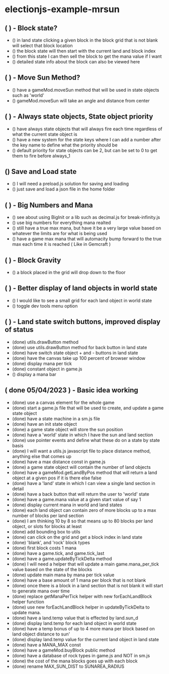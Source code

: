 # electionjs-example-mrsun

## (  ) - Block state?
* () in land state clicking a given block in the block grid that is not blank will select that block location
* () the block state will then start with the current land and block index
* () from this state I can then sell the block to get the mana value if I want
* () detailed state info about the block can also be viewed here

## (  ) - Move Sun Method?
* () have a gameMod.moveSun method that will be used in state objects such as 'world'
* () gameMod.moveSun will take an angle and distance from center

## (  ) - Always state objects, State object priority
* () have always state objects that will always fire each time regardless of what the current state object is
* () have a new system for the state keys where I can add a number after the key name to define what the priority should be
* () default priority for state objects can be 2, but can be set to 0 to get them to fire before always\_1

## () Save and Load state
* () I will need a preload.js solution for saving and loading
* () just save and load a json file in the home folder

## (  ) - Big Numbers and Mana
* () see about using BigInit or a lib such as decimal.js for break-infinity.js
* () use big numbers for everything mana realted
* () still have a true max mana, but have it be a very large value based on whatever the limits are for what is being used
* () have a game max mana that will automacity bump forward to the true max each time it is reached \( Like in Gemcraft \)

## (  ) - Block Gravity
* () a block placed in the grid will drop down to the floor

## (  ) - Better display of land objects in world state
* () I would like to see a small grid for each land object in world state
* () toggle dev tools menu option

## (  ) - Land state switch buttons, improved display of status
* (done) utils.drawButton method
* (done) use utils.drawButton method for back button in land state
* (done) have switch state object + and - buttons in land state
* (done) have the canvas take up 100 percent of browser window
* (done) display mana per tick
* (done) constant object in game.js
* () display a mana bar

## ( done 05/04/2023 ) - Basic idea working
* (done) use a canvas element for the whole game
* (done) start a game.js file that will be used to create, and update a game state object
* (done) have a state machine in a sm.js file
* (done) have an init state object
* (done) a game state object will store the sun position
* (done) have a 'world' state in which I have the sun and land section
* (done) use pointer events and define what these do on a state by state basis
* (done) I will want a utils.js javascript file to place distance method, anything else that comes up
* (done) have a max distance const in game.js
* (done) a game state object will contain the number of land objects
* (done) have a gameMod.getLandByPos method that will return a land object at a given pos if it is there else false
* (done) have a 'land' state in which I can view a single land section in detail
* (done) have a back button that will return the user to 'world' state
* (done) have a game.mana value at a given start value of say 1
* (done) display current mana in world and land states
* (done) each land object can contain zero of more blocks up to a max number of blocks per land section
* (done) I am thinking 10 by 8 so that means up to 80 blocks per land object, or slots for blocks at least
* (done) add bounding box to utils
* (done) can click on the grid and get a block index in land state
* (done) 'blank', and 'rock' block types
* (done) first block costs 1 mana
* (done) have a game.tick, and game.tick\_last
* (done) have a game.updateByTickDelta method
* (done) I will need a helper that will update a main game.mana\_per\_tick value based on the state of the blocks
* (done) update main mana by mana per tick value
* (done) have a base amount of 1 mana per block that is not blank
* (done) once there is a block in a land section that is not blank it will start to generate mana over time
* (done) replace getManaPerTick helper with new forEachLandBlock helper function
* (done) use new forEachLandBlock helper in updateByTickDelta to update mana.
* (done) have a land.temp value that is effected by land.sun\_d
* (done) display land.temp for each land object in world state
* (done) have a temp bonus of up to 4 more mana per block based on land object distance to sun'
* (done) display land.temp value for the current land object in land state
* (done) have a MANA\_MAX const
* (done) have a gameMod.buyBlock public method
* (done) have a database of rock types in game.js and NOT in sm.js
* (done) the cost of the mana blocks goes up with each block
* (done) rename MAX\_SUN\_DIST to SUNAREA\_RADIUS
